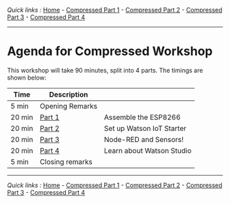 *Quick links :*
[Home](/README.md) - [Compressed Part 1](/compressed/PART1.md) - [Compressed Part 2](/compressed/PART2.md) - [Compressed Part 3](/compressed/PART3.md) - [Compressed Part 4](/compressed/PART4.md)
***

# Agenda for Compressed Workshop

This workshop will take 90 minutes, split into 4 parts.  The timings are shown below:

| Time   | Description                    ||
|--------|--------------------------------|-|
|  5 min | Opening Remarks                ||
| 20 min | [Part 1](/compressed/PART1.md) | Assemble the ESP8266 |
| 20 min | [Part 2](/compressed/PART2.md) | Set up Watson IoT Starter |
| 20 min | [Part 3](/compressed/PART3.md) | Node-RED and Sensors! |
| 20 min | [Part 4](/compressed/PART4.md) | Learn about Watson Studio|
|  5 min | Closing remarks                ||

***
*Quick links :*
[Home](/README.md) - [Compressed Part 1](/compressed/PART1.md) - [Compressed Part 2](/compressed/PART2.md) - [Compressed Part 3](/compressed/PART3.md) - [Compressed Part 4](/compressed/PART4.md)
